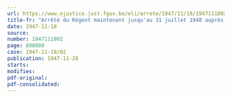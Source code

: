 ```yaml
---
url: https://www.ejustice.just.fgov.be/eli/arrete/1947/11/18/1947111802/justel
title-fr: "Arrêté du Régent maintenant jusqu'au 31 juillet 1948 auprès de l'Administration générale du Département du Budget le cadre temporaire créé par l'arrêté du Régent du 26 août 1947"
date: 1947-11-18
source:
number: 1947111802
page: 888888
case: 1947-11-18/02
publication: 1947-11-28
starts:
modifies:
pdf-original:
pdf-consolidated:
---
```


